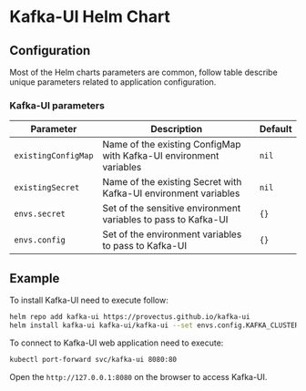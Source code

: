 # Kafka-UI Helm Chart
## Configuration
Most of the Helm charts parameters are common, follow table describe unique parameters related to application configuration.
### Kafka-UI parameters
| Parameter| Description| Default|
|---|---|---|
| `existingConfigMap`| Name of the existing ConfigMap with Kafka-UI environment variables | `nil`|
| `existingSecret`| Name of the existing Secret with Kafka-UI environment variables| `nil`|
| `envs.secret`| Set of the sensitive environment variables to pass to Kafka-UI | `{}`|
| `envs.config`| Set of the environment variables to pass to Kafka-UI | `{}`|

## Example
To install Kafka-UI need to execute follow:
``` bash
helm repo add kafka-ui https://provectus.github.io/kafka-ui
helm install kafka-ui kafka-ui/kafka-ui --set envs.config.KAFKA_CLUSTERS_0_NAME=local --set envs.config.KAFKA_CLUSTERS_0_BOOTSTRAPSERVERS=kafka:9092
``` 
To connect to Kafka-UI web application need to execute:
``` bash
kubectl port-forward svc/kafka-ui 8080:80
```
Open the `http://127.0.0.1:8080` on the browser to access Kafka-UI.